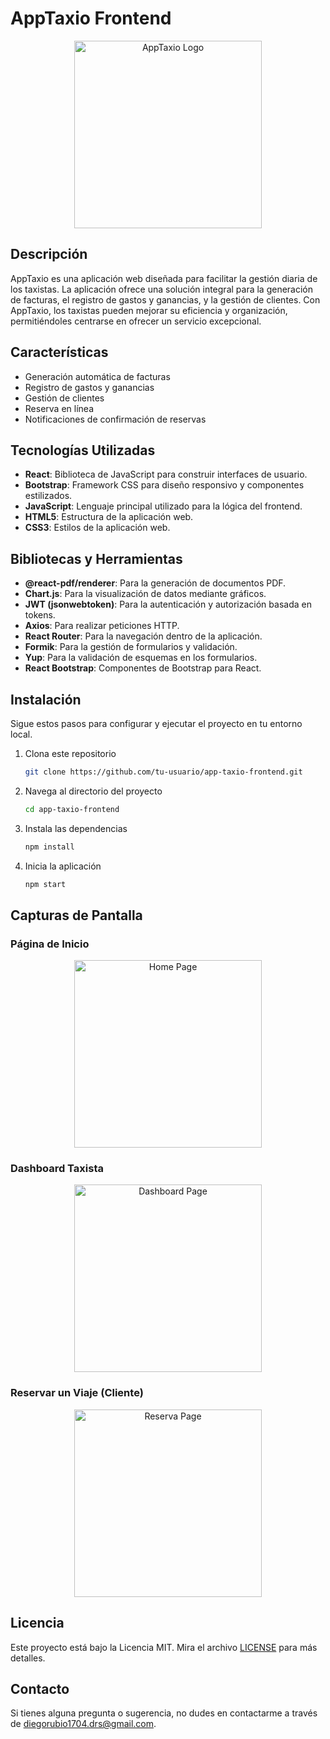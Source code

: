 # AppTaxio Frontend

<div align="center">
  <img src="https://drive.google.com/uc?export=view&id=1A71-EuXFqLHHlghGVjcfvvT1QWrPQQMk" alt="AppTaxio Logo" width="300"/>
</div>

## Descripción

AppTaxio es una aplicación web diseñada para facilitar la gestión diaria de los taxistas. La aplicación ofrece una solución integral para la generación de facturas, el registro de gastos y ganancias, y la gestión de clientes. Con AppTaxio, los taxistas pueden mejorar su eficiencia y organización, permitiéndoles centrarse en ofrecer un servicio excepcional.

## Características

- Generación automática de facturas
- Registro de gastos y ganancias
- Gestión de clientes
- Reserva en línea
- Notificaciones de confirmación de reservas

## Tecnologías Utilizadas

- **React**: Biblioteca de JavaScript para construir interfaces de usuario.
- **Bootstrap**: Framework CSS para diseño responsivo y componentes estilizados.
- **JavaScript**: Lenguaje principal utilizado para la lógica del frontend.
- **HTML5**: Estructura de la aplicación web.
- **CSS3**: Estilos de la aplicación web.

## Bibliotecas y Herramientas

- **@react-pdf/renderer**: Para la generación de documentos PDF.
- **Chart.js**: Para la visualización de datos mediante gráficos.
- **JWT (jsonwebtoken)**: Para la autenticación y autorización basada en tokens.
- **Axios**: Para realizar peticiones HTTP.
- **React Router**: Para la navegación dentro de la aplicación.
- **Formik**: Para la gestión de formularios y validación.
- **Yup**: Para la validación de esquemas en los formularios.
- **React Bootstrap**: Componentes de Bootstrap para React.

## Instalación

Sigue estos pasos para configurar y ejecutar el proyecto en tu entorno local.

1. Clona este repositorio

   ```bash
   git clone https://github.com/tu-usuario/app-taxio-frontend.git
   ```

2. Navega al directorio del proyecto

   ```bash
   cd app-taxio-frontend
   ```

3. Instala las dependencias

   ```bash
   npm install
   ```

4. Inicia la aplicación

   ```bash
   npm start
   ```

## Capturas de Pantalla

### Página de Inicio

<div align="center">
  <img src="https://drive.google.com/uc?export=view&id=1mh94lPxQLfaFjqYna6mbtX8DJujmWoWA" alt="Home Page" width="300"/>
</div>

### Dashboard Taxista

<div align="center">
  <img src="https://drive.google.com/uc?export=view&id=139c-sunF6mW1HkB87c6wqS58s64SGFXy" alt="Dashboard Page" width="300"/>
</div>

### Reservar un Viaje (Cliente)

<div align="center">
  <img src="https://drive.google.com/uc?export=view&id=1bxeMH77SUQ2NAB8CRgkfH5_hXCmga-38" alt="Reserva Page" width="300"/>
</div>


## Licencia

Este proyecto está bajo la Licencia MIT. Mira el archivo [LICENSE](LICENSE) para más detalles.

## Contacto

Si tienes alguna pregunta o sugerencia, no dudes en contactarme a través de [diegorubio1704.drs@gmail.com](mailto:diegorubio1704.drs@gmail.com).


